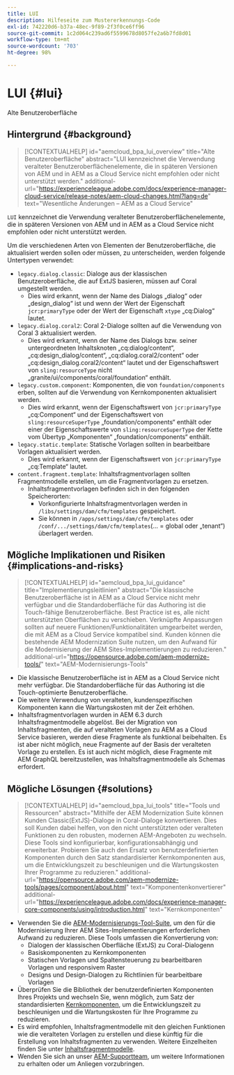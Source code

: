 ```yaml
---
title: LUI
description: Hilfeseite zum Mustererkennungs-Code
exl-id: 742220d6-b37a-48ec-9f89-2f3f0ce6ff96
source-git-commit: 1c2d064c239ad6f5599678d8057fe2a6b7fd8d01
workflow-type: tm+mt
source-wordcount: '703'
ht-degree: 98%

---
```


# LUI {#lui}

Alte Benutzeroberfläche

## Hintergrund {#background}

>[!CONTEXTUALHELP]
>id="aemcloud_bpa_lui_overview"
>title="Alte Benutzeroberfläche"
>abstract="LUI kennzeichnet die Verwendung veralteter Benutzeroberflächenelemente, die in späteren Versionen von AEM und in AEM as a Cloud Service nicht empfohlen oder nicht unterstützt werden."
>additional-url="https://experienceleague.adobe.com/docs/experience-manager-cloud-service/release-notes/aem-cloud-changes.html?lang=de" text="Wesentliche Änderungen – AEM as a Cloud Service"

`LUI` kennzeichnet die Verwendung veralteter Benutzeroberflächenelemente, die in späteren Versionen von AEM und in AEM as a Cloud Service nicht empfohlen oder nicht unterstützt werden.

Um die verschiedenen Arten von Elementen der Benutzeroberfläche, die aktualisiert werden sollen oder müssen, zu unterscheiden, werden folgende Untertypen verwendet:

* `legacy.dialog.classic`: Dialoge aus der klassischen Benutzeroberfläche, die auf ExtJS basieren, müssen auf Coral umgestellt werden.
   * Dies wird erkannt, wenn der Name des Dialogs „dialog“ oder „design_dialog“ ist und wenn der Wert der Eigenschaft `jcr:primaryType` oder der Wert der Eigenschaft `xtype` „cq:Dialog“ lautet.
* `legacy.dialog.coral2`: Coral 2-Dialoge sollten auf die Verwendung von Coral 3 aktualisiert werden.
   * Dies wird erkannt, wenn der Name des Dialogs bzw. seiner untergeordneten Inhaltsknoten „cq:dialog/content“,
„cq:design_dialog/content“, „cq:dialog.coral2/content“ oder „cq:design_dialog.coral2/content“ lautet
und der Eigenschaftswert von `sling:resourceType` nicht
„granite/ui/components/coral/foundation“ enthält.
* `legacy.custom.component`: Komponenten, die von `foundation/components` erben, sollten auf die Verwendung von Kernkomponenten aktualisiert werden.
   * Dies wird erkannt, wenn der Eigenschaftswert von `jcr:primaryType` „cq:Component“ und der
      Eigenschaftswert von `sling:resourceSuperType` „foundation/components“ enthält oder einer der
      Eigenschaftswerte von `sling:resourceSuperType` der Kette vom Übertyp „Komponenten“ „foundation/components“ enthält.
* `legacy.static.template`: Statische Vorlagen sollten in bearbeitbare Vorlagen aktualisiert werden.
   * Dies wird erkannt, wenn der Eigenschaftswert von `jcr:primaryType` „cq:Template“ lautet.
* `content.fragment.template`: Inhaltsfragmentvorlagen sollten Fragmentmodelle erstellen, um die Fragmentvorlagen zu ersetzen.
   * Inhaltsfragmentvorlagen befinden sich in den folgenden Speicherorten:
      * Vorkonfigurierte Inhaltsfragmentvorlagen werden in `/libs/settings/dam/cfm/templates` gespeichert.
      * Sie können in `/apps/settings/dam/cfm/templates` oder `/conf/.../settings/dam/cfm/templates`(... = global oder „tenant“) überlagert werden.

## Mögliche Implikationen und Risiken {#implications-and-risks}

>[!CONTEXTUALHELP]
>id="aemcloud_bpa_lui_guidance"
>title="Implementierungsleitlinien"
>abstract="Die klassische Benutzeroberfläche ist in AEM as a Cloud Service nicht mehr verfügbar und die Standardoberfläche für das Authoring ist die Touch-fähige Benutzeroberfläche. Best Practice ist es, alle nicht unterstützten Oberflächen zu verschieben. Verknüpfte Anpassungen sollten auf neuere Funktionen/Funktionalitäten umgearbeitet werden, die mit AEM as a Cloud Service kompatibel sind. Kunden können die bestehende AEM Modernization Suite nutzen, um den Aufwand für die Modernisierung der AEM Sites-Implementierungen zu reduzieren."
>additional-url="https://opensource.adobe.com/aem-modernize-tools/" text="AEM-Modernisierungs-Tools"

* Die klassische Benutzeroberfläche ist in AEM as a Cloud Service nicht mehr verfügbar. Die Standardoberfläche für das Authoring ist die Touch-optimierte Benutzeroberfläche.
* Die weitere Verwendung von veralteten, kundenspezifischen Komponenten kann die Wartungskosten mit der Zeit erhöhen.
* Inhaltsfragmentvorlagen wurden in AEM 6.3 durch Inhaltsfragmentmodelle abgelöst. Bei der Migration von Inhaltsfragmenten, die auf veralteten Vorlagen zu AEM as a Cloud Service basieren, werden diese Fragmente als funktional beibehalten. Es ist aber nicht möglich, neue Fragmente auf der Basis der veralteten Vorlage zu erstellen. Es ist auch nicht möglich, diese Fragmente mit AEM GraphQL bereitzustellen, was Inhaltsfragmentmodelle als Schemas erfordert.

## Mögliche Lösungen {#solutions}

>[!CONTEXTUALHELP]
>id="aemcloud_bpa_lui_tools"
>title="Tools und Ressourcen"
>abstract="Mithilfe der AEM Modernization Suite können Kunden Classic(ExtJS)-Dialoge in Coral-Dialoge konvertieren. Dies soll Kunden dabei helfen, von den nicht unterstützten oder veralteten Funktionen zu den robusten, modernen AEM-Angeboten zu wechseln. Diese Tools sind konfigurierbar, konfigurationsabhängig und erweiterbar. Probieren Sie auch den Ersatz von benutzerdefinierten Komponenten durch den Satz standardisierter Kernkomponenten aus, um die Entwicklungszeit zu beschleunigen und die Wartungskosten Ihrer Programme zu reduzieren."
>additional-url="https://opensource.adobe.com/aem-modernize-tools/pages/component/about.html" text="Komponentenkonvertierer"
>additional-url="https://experienceleague.adobe.com/docs/experience-manager-core-components/using/introduction.html" text="Kernkomponenten"

* Verwenden Sie die [AEM-Modernisierungs-Tool-Suite](https://opensource.adobe.com/aem-modernize-tools/), um den für die Modernisierung Ihrer AEM Sites-Implementierungen erforderlichen Aufwand zu reduzieren. Diese Tools umfassen die Konvertierung von:
   * Dialogen der klassischen Oberfläche (ExtJS) zu Coral-Dialogenn
   * Basiskomponenten zu Kernkomponenten
   * Statischen Vorlagen und Spaltensteuerung zu bearbeitbaren Vorlagen und responsivem Raster
   * Designs und Design-Dialogen zu Richtlinien für bearbeitbare Vorlagen
* Überprüfen Sie die Bibliothek der benutzerdefinierten Komponenten Ihres Projekts und wechseln Sie, wenn möglich, zum Satz der standardisierten [Kernkomponenten](https://experienceleague.adobe.com/docs/experience-manager-core-components/using/introduction.html?lang=de), um die Entwicklungszeit zu beschleunigen und die Wartungskosten für Ihre Programme zu reduzieren.
* Es wird empfohlen, Inhaltsfragmentmodelle mit den gleichen Funktionen wie die veralteten Vorlagen zu erstellen und diese künftig für die Erstellung von Inhaltsfragmenten zu verwenden. Weitere Einzelheiten finden Sie unter [Inhaltsfragmentmodelle](https://experienceleague.adobe.com/docs/experience-manager-65/assets/content-fragments/content-fragments-models.html?lang=de).
* Wenden Sie sich an unser [AEM-Supportteam](https://helpx.adobe.com/de/enterprise/using/support-for-experience-cloud.html), um weitere Informationen zu erhalten oder um Anliegen vorzubringen.
